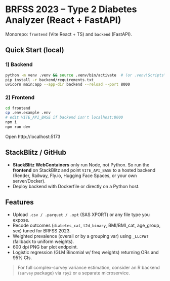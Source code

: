 # BRFSS 2023 – Type 2 Diabetes Analyzer (React + FastAPI)

Monorepo: `frontend` (Vite React + TS) and `backend` (FastAPI).

## Quick Start (local)

### 1) Backend
```bash
python -m venv .venv && source .venv/bin/activate  # (or .venv\Scripts\activate on Windows)
pip install -r backend/requirements.txt
uvicorn main:app --app-dir backend --reload --port 8000
```

### 2) Frontend
```bash
cd frontend
cp .env.example .env
# edit VITE_API_BASE if backend isn't localhost:8000
npm i
npm run dev
```

Open http://localhost:5173

## StackBlitz / GitHub
- **StackBlitz WebContainers** only run Node, not Python. So run the **frontend** on StackBlitz and point `VITE_API_BASE` to a hosted backend (Render, Railway, Fly.io, Hugging Face Spaces, or your own server/Docker).
- Deploy backend with Dockerfile or directly on a Python host.

## Features
- Upload `.csv / .parquet / .xpt` (SAS XPORT) or any file type you expose.
- Recode outcomes (`diabetes_cat`, `t2d_binary`, BMI/BMI_cat, age_group, sex) tuned for BRFSS 2023.
- Weighted prevalence (overall or by a grouping var) using `_LLCPWT` (fallback to uniform weights).
- 600 dpi PNG bar plot endpoint.
- Logistic regression (GLM Binomial w/ freq weights) returning ORs and 95% CIs.

> For full complex-survey variance estimation, consider an R backend (`survey` package) via `rpy2` or a separate microservice.
